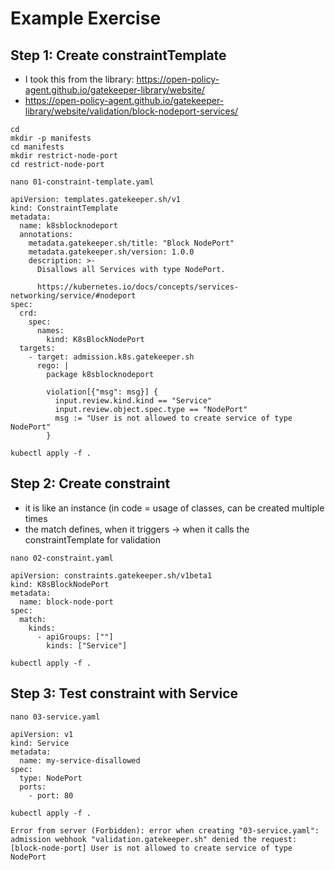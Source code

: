 # Example Exercise 

## Step 1: Create constraintTemplate 

  * I took this from the library: https://open-policy-agent.github.io/gatekeeper-library/website/
  * https://open-policy-agent.github.io/gatekeeper-library/website/validation/block-nodeport-services/

```
cd 
mkdir -p manifests 
cd manifests 
mkdir restrict-node-port 
cd restrict-node-port 
```

```
nano 01-constraint-template.yaml 
```

```
apiVersion: templates.gatekeeper.sh/v1
kind: ConstraintTemplate
metadata:
  name: k8sblocknodeport
  annotations:
    metadata.gatekeeper.sh/title: "Block NodePort"
    metadata.gatekeeper.sh/version: 1.0.0
    description: >-
      Disallows all Services with type NodePort.

      https://kubernetes.io/docs/concepts/services-networking/service/#nodeport
spec:
  crd:
    spec:
      names:
        kind: K8sBlockNodePort
  targets:
    - target: admission.k8s.gatekeeper.sh
      rego: |
        package k8sblocknodeport

        violation[{"msg": msg}] {
          input.review.kind.kind == "Service"
          input.review.object.spec.type == "NodePort"
          msg := "User is not allowed to create service of type NodePort"
        }
```

```
kubectl apply -f .
```

## Step 2: Create constraint 

  * it is like an instance (in code = usage of classes, can be created multiple times
  * the match defines, when it triggers -> when it calls the constraintTemplate for validation 

```
nano 02-constraint.yaml
```

```
apiVersion: constraints.gatekeeper.sh/v1beta1
kind: K8sBlockNodePort
metadata:
  name: block-node-port
spec:
  match:
    kinds:
      - apiGroups: [""]
        kinds: ["Service"]
```

```
kubectl apply -f . 
```

## Step 3: Test constraint with Service 

```
nano 03-service.yaml 
```

```
apiVersion: v1
kind: Service
metadata:
  name: my-service-disallowed
spec:
  type: NodePort
  ports:
    - port: 80
```

```
kubectl apply -f .
```

```
Error from server (Forbidden): error when creating "03-service.yaml":
admission webhook "validation.gatekeeper.sh" denied the request:
[block-node-port] User is not allowed to create service of type NodePort
```
